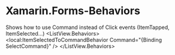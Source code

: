 # Xamarin.Forms-Behaviors
Shows how to use Command instead of Click events (ItemTapped, ItemSelected...)
<ListView ItemsSource="{Binding Products}"
          SelectedItem="{Binding SelectedProduct}">
          <!--Instead of calling the SelectCommand from the code behind, we'll call it from the behavior-->
          <!--ItemSelected="ListView_ItemSelected"-->
            <ListView.Behaviors>
                <local:ItemSelectedToCommandBehavior Command="{Binding SelectCommand}" />
            </ListView.Behaviors>
</ListView>
